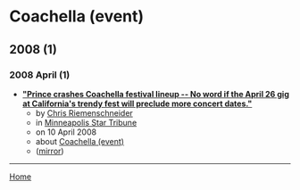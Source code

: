 # Coachella (event)

## 2008 (1)

### 2008 April (1)

 - [**"Prince crashes Coachella festival lineup -- No word if the April 26 gig at California's trendy fest will preclude more concert dates."**](https://www.startribune.com/prince-crashes-coachella-festival-lineup/17441094/)
    - by [Chris Riemenschneider](../../../authors/chris-riemenschneider/index.md)
    - in [Minneapolis Star Tribune](../../../publications/k-o/minneapolis-star-tribune/index.md)
    - on 10 April 2008
    - about [Coachella (event)](../../../topics/event/coachella/index.md)
    - ([mirror](https://web.archive.org/web/*/https://www.startribune.com/prince-crashes-coachella-festival-lineup/17441094/))

----

[Home](../index.md)
